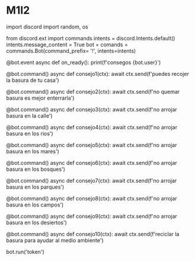 # M1l2

import discord
import random, os

from discord.ext import commands
intents = discord.Intents.default()
intents.message_content = True
bot = comands = commands.Bot(command_prefix= '!', intents=intents)

@bot.event
async def on_ready():
    print(f'consegos {bot.user}')

@bot.command()
async def consejo1(ctx):
    await ctx.send(f'puedes recojer la  basura de tu casa')

@bot.command()
async def consejo2(ctx):
    await ctx.send(f'no quemar basura es mejor enterrarla')

@bot.command()
async def consejo3(ctx):
    await ctx.send(f'no arrojar basura en la calle')

@bot.command()
async def consejo4(ctx):
    await ctx.send(f'no arrojar basura en los rios')

@bot.command()
async def consejo5(ctx):
    await ctx.send(f'no arrojar basura en los mares')

@bot.command()
async def consejo6(ctx):
    await ctx.send(f'no arrojar basura en los bosques')

@bot.command()
async def consejo7(ctx):
    await ctx.send(f'no arrojar basura en los parques')

@bot.command()
async def consejo8(ctx):
    await ctx.send(f'no arrojar basura en los campos')

@bot.command()
async def consejo9(ctx):
    await ctx.send(f'no arrojar basura en los desiertos')

@bot.command()
async def consejo10(ctx):
    await ctx.send(f'reciclar la basura para ayudar al medio ambiente')

bot.run('token')
